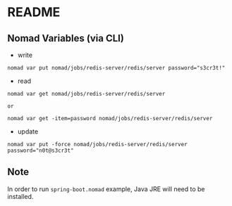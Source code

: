 # README

## Nomad Variables (via CLI)

- write
```console
nomad var put nomad/jobs/redis-server/redis/server password="s3cr3t!"
```

- read
```console
nomad var get nomad/jobs/redis-server/redis/server

or 

nomad var get -item=password nomad/jobs/redis-server/redis/server
```

- update
```console
nomad var put -force nomad/jobs/redis-server/redis/server password="n0t@s3cr3t"
```


## Note
In order to run `spring-boot.nomad` example, Java JRE will need to be installed.

